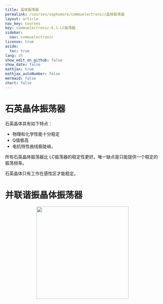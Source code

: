 ```yaml
---
title: 晶体振荡器
permalink: /courses/sophomore/commuelectronic/晶体振荡器
layout: article
nav_key: courses
key: commuelectronic-6.1-LC振荡器
sidebar:
  nav: commuelectronic
license: true
aside:
  toc: true
lang: zh
show_edit_on_github: false
show_date: false
mathjax: true
mathjax_autoNumber: false
mermaid: false
chart: false
---
```


<!--more-->


$$
\newcommand{\dif}{\mathop{}\!\mathrm{d}}
\newcommand{\p}{\partial}
$$

# 石英晶体振荡器

石英晶体具有如下特点：

* 物理和化学性能十分稳定
* Q值极高
* 电抗特性曲线极陡峭，

所有石英晶体振荡器比 LC振荡器的稳定性更好。唯一缺点是只能提供一个稳定的振荡频率。

石英晶体只有工作在感性区才能稳定。

# 并联谐振晶体振荡器

<center><img src="https://i.loli.net/2020/04/20/ZPQFEgGaB75iqHe.jpg" width="300"></center>

